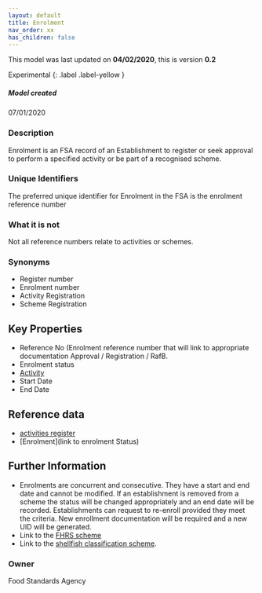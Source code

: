 ```yaml
---
layout: default
title: Enrolment
nav_order: xx
has_children: false
---
```


This model was last updated on **04/02/2020**, this is version **0.2**

Experimental
{: .label .label-yellow }

##### Model created
07/01/2020

### Description
Enrolment is an FSA record of an Establishment to register or seek approval to perform a specified activity or be part of a recognised scheme.  

### Unique Identifiers
The preferred unique identifier for Enrolment in the FSA is the enrolment reference number

### What it is not
Not all reference numbers relate to activities or schemes.

### Synonyms
*   Register number
*   Enrolment number
*   Activity Registration
*   Scheme Registration

## Key Properties
*   Reference No (Enrolment reference number that will link to appropriate documentation Approval / Registration / RafB.
*   Enrolment status
*   [Activity](https://data.food.gov.uk/codes/organisation/_activities)
*   Start Date
*   End Date

## Reference data
*   [activities register](https://data.food.gov.uk/codes/organisation/_activities)
*   [Enrolment](link to enrolment Status)

## Further Information
*   Enrolments are concurrent and consecutive.  They have a start and end date and cannot be modified. If an establishment is removed from a scheme the status will be changed appropriately and an end date will be recorded.  Establishments can request to re-enroll provided they meet the criteria.  New enrollment documentation will be required and a new UID will be generated.
*   Link to the [FHRS scheme](https://ratings.food.gov.uk/)
*   Link to the [shellfish classification scheme](https://www.food.gov.uk/business-guidance/shellfish-classification).

### Owner
Food Standards Agency

